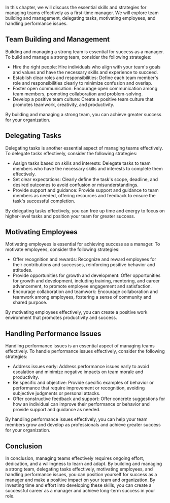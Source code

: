 
In this chapter, we will discuss the essential skills and strategies for managing teams effectively as a first-time manager. We will explore team building and management, delegating tasks, motivating employees, and handling performance issues.

Team Building and Management
----------------------------

Building and managing a strong team is essential for success as a manager. To build and manage a strong team, consider the following strategies:

* Hire the right people: Hire individuals who align with your team's goals and values and have the necessary skills and experience to succeed.
* Establish clear roles and responsibilities: Define each team member's role and responsibilities clearly to minimize confusion and overlap.
* Foster open communication: Encourage open communication among team members, promoting collaboration and problem-solving.
* Develop a positive team culture: Create a positive team culture that promotes teamwork, creativity, and productivity.

By building and managing a strong team, you can achieve greater success for your organization.

Delegating Tasks
----------------

Delegating tasks is another essential aspect of managing teams effectively. To delegate tasks effectively, consider the following strategies:

* Assign tasks based on skills and interests: Delegate tasks to team members who have the necessary skills and interests to complete them effectively.
* Set clear expectations: Clearly define the task's scope, deadline, and desired outcomes to avoid confusion or misunderstandings.
* Provide support and guidance: Provide support and guidance to team members as needed, offering resources and feedback to ensure the task's successful completion.

By delegating tasks effectively, you can free up time and energy to focus on higher-level tasks and position your team for greater success.

Motivating Employees
--------------------

Motivating employees is essential for achieving success as a manager. To motivate employees, consider the following strategies:

* Offer recognition and rewards: Recognize and reward employees for their contributions and successes, reinforcing positive behavior and attitudes.
* Provide opportunities for growth and development: Offer opportunities for growth and development, including training, mentoring, and career advancement, to promote employee engagement and satisfaction.
* Encourage collaboration and teamwork: Encourage collaboration and teamwork among employees, fostering a sense of community and shared purpose.

By motivating employees effectively, you can create a positive work environment that promotes productivity and success.

Handling Performance Issues
---------------------------

Handling performance issues is an essential aspect of managing teams effectively. To handle performance issues effectively, consider the following strategies:

* Address issues early: Address performance issues early to avoid escalation and minimize negative impacts on team morale and productivity.
* Be specific and objective: Provide specific examples of behavior or performance that require improvement or recognition, avoiding subjective judgments or personal attacks.
* Offer constructive feedback and support: Offer concrete suggestions for how an individual can improve their performance or behavior and provide support and guidance as needed.

By handling performance issues effectively, you can help your team members grow and develop as professionals and achieve greater success for your organization.

Conclusion
----------

In conclusion, managing teams effectively requires ongoing effort, dedication, and a willingness to learn and adapt. By building and managing a strong team, delegating tasks effectively, motivating employees, and handling performance issues, you can position yourself for success as a manager and make a positive impact on your team and organization. By investing time and effort into developing these skills, you can create a successful career as a manager and achieve long-term success in your role.
